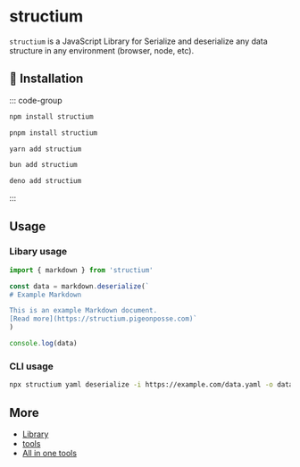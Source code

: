 # structium

`structium` is a JavaScript Library for Serialize and deserialize any data structure in any environment (browser, node, etc).

## 🔑 Installation

::: code-group

```bash [npm]
npm install structium
```

```bash [pnpm]
pnpm install structium
```

```bash [yarn]
yarn add structium
```

```bash [bun]
bun add structium
```

```bash [deno]
deno add structium
```

:::


## Usage 

### Libary usage

```js
import { markdown } from 'structium'

const data = markdown.deserialize(`
# Example Markdown

This is an example Markdown document.
[Read more](https://structium.pigeonposse.com)`
)

console.log(data)

```

### CLI usage

```bash
npx structium yaml deserialize -i https://example.com/data.yaml -o data.json
```

## More

- [Library](core/index.md)
- [tools](https://github.com/pigeonposse/structium/tree/main/packages/tools)
- [All in one tools](aio/index.md)
